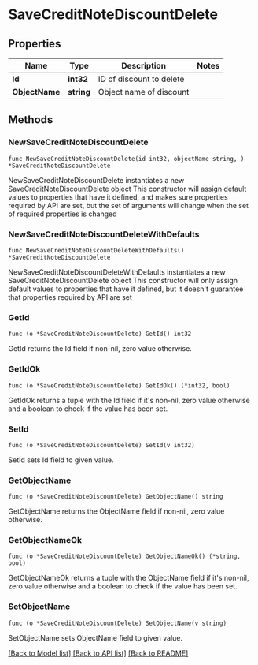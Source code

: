 # SaveCreditNoteDiscountDelete

## Properties

Name | Type | Description | Notes
------------ | ------------- | ------------- | -------------
**Id** | **int32** | ID of discount to delete | 
**ObjectName** | **string** | Object name of discount | 

## Methods

### NewSaveCreditNoteDiscountDelete

`func NewSaveCreditNoteDiscountDelete(id int32, objectName string, ) *SaveCreditNoteDiscountDelete`

NewSaveCreditNoteDiscountDelete instantiates a new SaveCreditNoteDiscountDelete object
This constructor will assign default values to properties that have it defined,
and makes sure properties required by API are set, but the set of arguments
will change when the set of required properties is changed

### NewSaveCreditNoteDiscountDeleteWithDefaults

`func NewSaveCreditNoteDiscountDeleteWithDefaults() *SaveCreditNoteDiscountDelete`

NewSaveCreditNoteDiscountDeleteWithDefaults instantiates a new SaveCreditNoteDiscountDelete object
This constructor will only assign default values to properties that have it defined,
but it doesn't guarantee that properties required by API are set

### GetId

`func (o *SaveCreditNoteDiscountDelete) GetId() int32`

GetId returns the Id field if non-nil, zero value otherwise.

### GetIdOk

`func (o *SaveCreditNoteDiscountDelete) GetIdOk() (*int32, bool)`

GetIdOk returns a tuple with the Id field if it's non-nil, zero value otherwise
and a boolean to check if the value has been set.

### SetId

`func (o *SaveCreditNoteDiscountDelete) SetId(v int32)`

SetId sets Id field to given value.


### GetObjectName

`func (o *SaveCreditNoteDiscountDelete) GetObjectName() string`

GetObjectName returns the ObjectName field if non-nil, zero value otherwise.

### GetObjectNameOk

`func (o *SaveCreditNoteDiscountDelete) GetObjectNameOk() (*string, bool)`

GetObjectNameOk returns a tuple with the ObjectName field if it's non-nil, zero value otherwise
and a boolean to check if the value has been set.

### SetObjectName

`func (o *SaveCreditNoteDiscountDelete) SetObjectName(v string)`

SetObjectName sets ObjectName field to given value.



[[Back to Model list]](../README.md#documentation-for-models) [[Back to API list]](../README.md#documentation-for-api-endpoints) [[Back to README]](../README.md)


